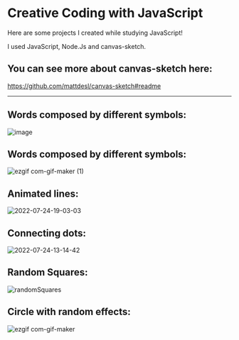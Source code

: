 # Creative Coding with JavaScript



Here are some projects I created while studying JavaScript!

I used JavaScript, Node.Js and canvas-sketch.

## You can see more about canvas-sketch here: 
https://github.com/mattdesl/canvas-sketch#readme

-----------------------------------------------------------------------------------------------------

## Words composed by different symbols:

![image](https://user-images.githubusercontent.com/106313973/181138913-be76415b-8627-4868-b5c1-973b017b2250.gif)

## Words composed by different symbols:

![ezgif com-gif-maker (1)](https://user-images.githubusercontent.com/106313973/181137987-16b7a8c9-3d1a-4188-a258-143692c7df33.gif)

## Animated lines:

![2022-07-24-19-03-03](https://user-images.githubusercontent.com/106313973/180667609-9889d3d3-506a-486a-9c7f-341c50570557.gif)

## Connecting dots:

![2022-07-24-13-14-42](https://user-images.githubusercontent.com/106313973/180656395-51506551-8e2d-47d8-864a-84d6477566fb.gif)

## Random Squares:

![randomSquares](https://user-images.githubusercontent.com/106313973/180620495-022f7a68-e730-4c6f-9739-08d56e8f6615.gif)

## Circle with random effects:

![ezgif com-gif-maker](https://user-images.githubusercontent.com/106313973/180620720-a1c56151-dca3-487d-a42b-bcc2a2aec21f.gif)

